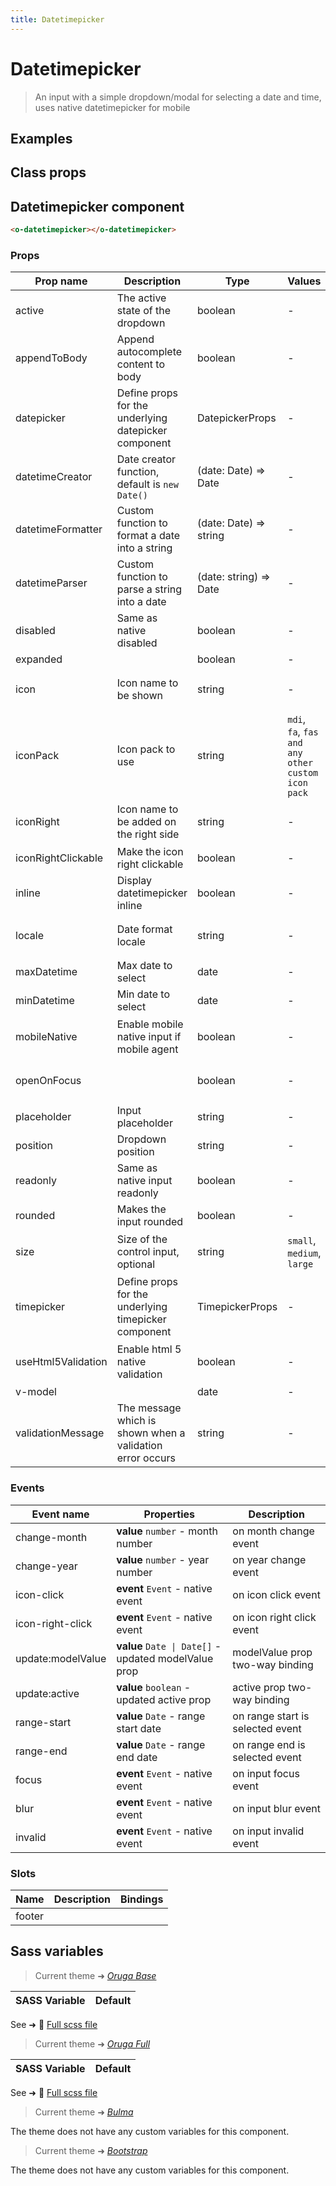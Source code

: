 ```yaml
---
title: Datetimepicker
---
```


# Datetimepicker

<div class="vp-doc">

> An input with a simple dropdown/modal for selecting a date and time, uses native datetimepicker for mobile

<Carbon />
</div>

<div class="vp-example">

## Examples

<example-datetimepicker />

</div>
<div class="vp-example">

## Class props

<inspector-datetimepicker-viewer />

</div>

<div class="vp-doc">

## Datetimepicker component

```html
<o-datetimepicker></o-datetimepicker>
```

### Props

| Prop name          | Description                                               | Type                      | Values                                            | Default                                                                                                                                                                            |
| ------------------ | --------------------------------------------------------- | ------------------------- | ------------------------------------------------- | ---------------------------------------------------------------------------------------------------------------------------------------------------------------------------------- |
| active             | The active state of the dropdown                          | boolean                   | -                                                 | <code style='white-space: nowrap; padding: 0;'>false</code>                                                                                                                        |
| appendToBody       | Append autocomplete content to body                       | boolean                   | -                                                 | <div><small>From <b>config</b>:</small></div><code style='white-space: nowrap; padding: 0;'>datepicker: {<br>&nbsp;&nbsp;appendToBody: false<br>}</code>                           |
| datepicker         | Define props for the underlying datepicker component      | DatepickerProps           | -                                                 |                                                                                                                                                                                    |
| datetimeCreator    | Date creator function, default is `new Date()`            | (date: Date) =&gt; Date   | -                                                 | <div><small>From <b>config</b>:</small></div><code style='white-space: nowrap; padding: 0;'>datetimepicker: {<br>&nbsp;&nbsp;datetimeCreator: (d: Date) => new Date(d)<br>}</code> |
| datetimeFormatter  | Custom function to format a date into a string            | (date: Date) =&gt; string | -                                                 | <div><small>From <b>config</b>:</small></div><code style='white-space: nowrap; padding: 0;'>imepicker: {<br>&nbsp;&nbsp;dateFormatter: defaultFunction<br>}</code>                 |
| datetimeParser     | Custom function to parse a string into a date             | (date: string) =&gt; Date | -                                                 | <div><small>From <b>config</b>:</small></div><code style='white-space: nowrap; padding: 0;'>atetimepicker: {<br>&nbsp;&nbsp;dateParser: defaultFunction<br>}</code>                |
| disabled           | Same as native disabled                                   | boolean                   | -                                                 | <code style='white-space: nowrap; padding: 0;'>false</code>                                                                                                                        |
| expanded           |                                                           | boolean                   | -                                                 | <code style='white-space: nowrap; padding: 0;'>false</code>                                                                                                                        |
| icon               | Icon name to be shown                                     | string                    | -                                                 | <div><small>From <b>config</b>:</small></div><code style='white-space: nowrap; padding: 0;'>datepicker: {<br>&nbsp;&nbsp;icon: undefined<br>}</code>                               |
| iconPack           | Icon pack to use                                          | string                    | `mdi`, `fa`, `fas and any other custom icon pack` | <div><small>From <b>config</b>:</small></div><code style='white-space: nowrap; padding: 0;'>datepicker: {<br>&nbsp;&nbsp;iconPack: undefined<br>}</code>                           |
| iconRight          | Icon name to be added on the right side                   | string                    | -                                                 | <div><small>From <b>config</b>:</small></div><code style='white-space: nowrap; padding: 0;'>datepicker: {<br>&nbsp;&nbsp;iconRight: undefined<br>}</code>                          |
| iconRightClickable | Make the icon right clickable                             | boolean                   | -                                                 | <code style='white-space: nowrap; padding: 0;'>false</code>                                                                                                                        |
| inline             | Display datetimepicker inline                             | boolean                   | -                                                 | <code style='white-space: nowrap; padding: 0;'>false</code>                                                                                                                        |
| locale             | Date format locale                                        | string                    | -                                                 | <div><small>From <b>config</b>:</small></div><code style='white-space: nowrap; padding: 0;'>{<br>&nbsp;&nbsp;locale: undefined<br>}</code>                                         |
| maxDatetime        | Max date to select                                        | date                      | -                                                 |                                                                                                                                                                                    |
| minDatetime        | Min date to select                                        | date                      | -                                                 |                                                                                                                                                                                    |
| mobileNative       | Enable mobile native input if mobile agent                | boolean                   | -                                                 | <div><small>From <b>config</b>:</small></div><code style='white-space: nowrap; padding: 0;'>datepicker: {<br>&nbsp;&nbsp;mobileNative: true<br>}</code>                            |
| openOnFocus        |                                                           | boolean                   | -                                                 | <div><small>From <b>config</b>:</small></div><code style='white-space: nowrap; padding: 0;'>datetimepicker: {<br>&nbsp;&nbsp;openOnFocus: true<br>}</code>                         |
| placeholder        | Input placeholder                                         | string                    | -                                                 |                                                                                                                                                                                    |
| position           | Dropdown position                                         | string                    | -                                                 |                                                                                                                                                                                    |
| readonly           | Same as native input readonly                             | boolean                   | -                                                 | <code style='white-space: nowrap; padding: 0;'>false</code>                                                                                                                        |
| rounded            | Makes the input rounded                                   | boolean                   | -                                                 | <code style='white-space: nowrap; padding: 0;'>false</code>                                                                                                                        |
| size               | Size of the control input, optional                       | string                    | `small`, `medium`, `large`                        | <div><small>From <b>config</b>:</small></div><code style='white-space: nowrap; padding: 0;'>datetimepicker: {<br>&nbsp;&nbsp;size: undefined<br>}</code>                           |
| timepicker         | Define props for the underlying timepicker component      | TimepickerProps           | -                                                 |                                                                                                                                                                                    |
| useHtml5Validation | Enable html 5 native validation                           | boolean                   | -                                                 | <div><small>From <b>config</b>:</small></div><code style='white-space: nowrap; padding: 0;'>{<br>&nbsp;&nbsp;useHtml5Validation: true<br>}</code>                                  |
| v-model            |                                                           | date                      | -                                                 |                                                                                                                                                                                    |
| validationMessage  | The message which is shown when a validation error occurs | string                    | -                                                 |                                                                                                                                                                                    |

### Events

| Event name        | Properties                                           | Description                      |
| ----------------- | ---------------------------------------------------- | -------------------------------- |
| change-month      | **value** `number` - month number                    | on month change event            |
| change-year       | **value** `number` - year number                     | on year change event             |
| icon-click        | **event** `Event` - native event                     | on icon click event              |
| icon-right-click  | **event** `Event` - native event                     | on icon right click event        |
| update:modelValue | **value** `Date \| Date[]` - updated modelValue prop | modelValue prop two-way binding  |
| update:active     | **value** `boolean` - updated active prop            | active prop two-way binding      |
| range-start       | **value** `Date` - range start date                  | on range start is selected event |
| range-end         | **value** `Date` - range end date                    | on range end is selected event   |
| focus             | **event** `Event` - native event                     | on input focus event             |
| blur              | **event** `Event` - native event                     | on input blur event              |
| invalid           | **event** `Event` - native event                     | on input invalid event           |

### Slots

| Name   | Description | Bindings |
| ------ | ----------- | -------- |
| footer |             |          |

</div>

<div class="vp-doc">

## Sass variables

<div class="theme-orugabase">

> Current theme ➜ _[Oruga Base](https://github.com/oruga-ui/theme-oruga)_

| SASS Variable | Default |
| ------------- | ------- |

See ➜ 📄 [Full scss file](https://github.com/oruga-ui/theme-oruga/tree/main/src/assets/scss/components/_datetimepicker.scss)

</div><div class="theme-orugafull">

> Current theme ➜ _[Oruga Full](https://github.com/oruga-ui/theme-oruga)_

| SASS Variable | Default |
| ------------- | ------- |

See ➜ 📄 [Full scss file](https://github.com/oruga-ui/theme-oruga/tree/main/src/assets/scss/components/_datetimepicker.scss)

</div><div class="theme-bulma">

> Current theme ➜ _[Bulma](https://github.com/oruga-ui/theme-bulma)_

<p>The theme does not have any custom variables for this component.</p>
</div><div class="theme-bootstrap">

> Current theme ➜ _[Bootstrap](https://github.com/oruga-ui/theme-bootstrap)_

<p>The theme does not have any custom variables for this component.</p>
</div>

</div>
